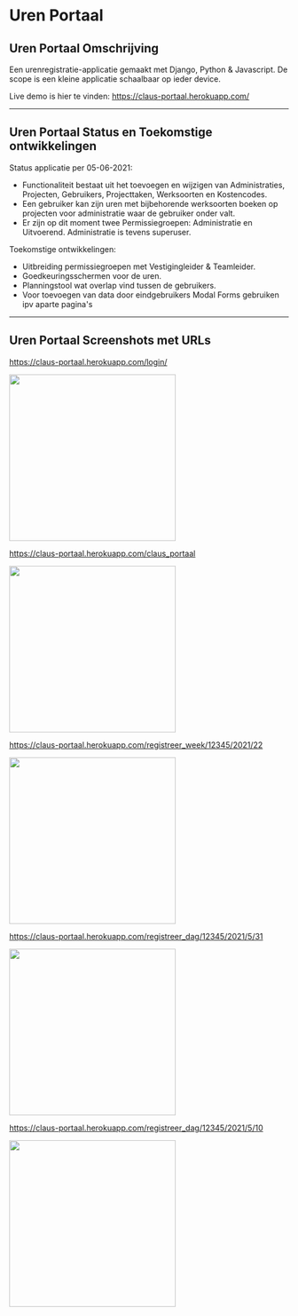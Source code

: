 # Uren Portaal

## Uren Portaal Omschrijving
Een urenregistratie-applicatie gemaakt met Django, Python & Javascript.
De scope is een kleine applicatie schaalbaar op ieder device. 

Live demo is hier te vinden:
https://claus-portaal.herokuapp.com/

- - -
## Uren Portaal Status en Toekomstige ontwikkelingen

Status applicatie per 05-06-2021:
- Functionaliteit bestaat uit het toevoegen en wijzigen van  Administraties, Projecten, Gebruikers, Projecttaken, Werksoorten en Kostencodes.
- Een gebruiker kan zijn uren met bijbehorende werksoorten boeken op projecten voor administratie waar de gebruiker onder valt.
- Er zijn op dit moment twee Permissiegroepen: Administratie en Uitvoerend. Administratie is tevens superuser.

Toekomstige ontwikkelingen:
- Uitbreiding permissiegroepen met Vestigingleider & Teamleider.
- Goedkeuringsschermen voor de uren.
- Planningstool wat overlap vind tussen de gebruikers.
- Voor toevoegen van data door eindgebruikers Modal Forms gebruiken ipv aparte pagina's


- - -
## Uren Portaal Screenshots met URLs


https://claus-portaal.herokuapp.com/login/

<img src="https://github.com/C-Claus/_claus_portaal/blob/master/claus_documentatie/claus-portaal.herokuapp.com_login_(iPhone%206_7_8).png" width="300">



https://claus-portaal.herokuapp.com/claus_portaal

<img src="https://github.com/C-Claus/_claus_portaal/blob/master/claus_documentatie/claus-portaal.herokuapp.com_claus_portaal(iPhone%206_7_8)%20(1).png" width="300">



https://claus-portaal.herokuapp.com/registreer_week/12345/2021/22

<img src="https://github.com/C-Claus/_claus_portaal/blob/master/claus_documentatie/claus-portaal.herokuapp.com_registreer_vandaag_12345_2021_22(iPhone%206_7_8).png" width="300">




https://claus-portaal.herokuapp.com/registreer_dag/12345/2021/5/31

<img src="https://github.com/C-Claus/_claus_portaal/blob/master/claus_documentatie/claus-portaal.herokuapp.com_registreer_week_12345_2021_22(iPhone%206_7_8).png" width="300">




https://claus-portaal.herokuapp.com/registreer_dag/12345/2021/5/10

<img src="https://github.com/C-Claus/_claus_portaal/blob/master/claus_documentatie/claus-portaal.herokuapp.com_registreer_dag_12345_2021_5_31(iPhone%206_7_8).png" width="300">





